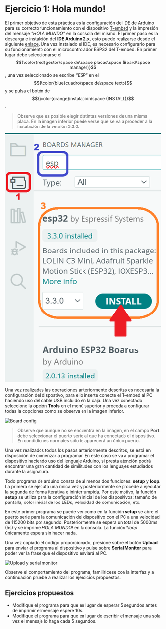# Ejercicio 1: Hola mundo!
El primer objetivo de esta práctica es la configuración del IDE de Arduino para su correcto funcionamiento con el dispositivo [T-embed](https://lilygo.cc/products/t-embed) y la impresión del mensaje *"HOLA MUNDO"* en la consola del mismo.
El primer paso es la descarga e instalción del **IDE Arduino 2.x**, esto puede realizarse desde el siguiente [enlace](https://www.arduino.cc/en/software/).
Una vez instalado el IDE, es necesario configurarlo para su funcionamiento con el microcontrolador ESP32 del T-embed.
En primer lugar debe seleccionarse el $${\color{red}gestor\space de\space placas\space (Board\space manager)}$$, una vez seleccionado se escribe *"ESP"* en el $${\color{blue}cuadro\space de\space texto}$$ y se pulsa el botón de $${\color{orange}instalación\space (INSTALL)}$$.
> Observe que es posible elegir distintas versiones de una misma placa. En la imagen inferior puede verse que se va a proceder a la instalación de la versión 3.3.0.

![Board install](Ej1_img1.png)

Una vez realizadas las operaciones anteriormente descritas es necesaria la configuración del dispostivo, para ello inserte conecte el T-embed al PC haciendo uso del cable USB incluido en la caja. Una vez conectado seleccione la opción **Tools** en el menú superior y proceda a configurar todas la copciones como se observa en la imagen inferior.

![Board config](https://github.com/Xinyuan-LilyGO/T-Embed/raw/main/image/Arduino_Config.png)

> Observe que aunque no se encuentra en la imagen, en el campo **Port** debe seleccionar el puerto serie al que ha conectado el dispositivo. En condidiones normales sólo le aparecerá un único puerto. 

Una vez realizados todos los pasos anteriormente descritos, se está en disposición de comenzar a programar. En este caso se va a programar el dispositivo haciendo uso del lenguaje Arduino, si presta atención podrá encontrar una gran cantidad de similitudes con los lenguajes estudiados durante la asignatura.

Todo programa de arduino consta de al menos dos funciones: **setup** y **loop**. La primera se ejecuta una única vez y posteriormente se procede a ejecutar la segunda de forma iterativa e ininterrumpida. Por este motivo, la función **setup** se utiliza para la configuración inicial de los dispositivos: tamaño de pantalla, color inicial de los LEDs, velocidad de comunicación, etc.

En este primer programa se puede ver como en la función **setup** se abre el puerto serie para la comunicación del dispositivo con el PC a una velocidad de 115200 bits por segundo. Posteriormente se espera un total de 5000ms (5s) y se imprime *HOLA MUNDO!* en la consola. La función **loop* únicamente espera sin hacer nada.

Una vez copiado el código proporcionado, presione sobre el botón **Upload** para enviar el programa al dispositivo y pulse sobre **Serial Monitor** para poder ver la frase que el dispositivo enviará al PC.

![Upload y serial monitor](https://mechanicaldesign101.com/wp-content/uploads/2024/12/3f.-IDE-Icons.jpg)

Observe el comportamiento del programa, familiricese con la interfaz y a continuación pruebe a realizar los ejercicios propuestos.
## Ejercicios propuestos
- Modifique el programa para que en lugar de esperar 5 segundos antes de imprimir el mensaje espere 10s.
- Modifique el programa para que en lugar de escribir el mensaje una sola vez el mensaje lo haga cada 5 segundos.
